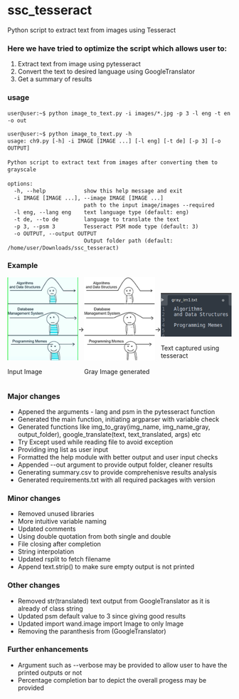 # ssc_tesseract
Python script to extract text from images using Tesseract


### Here we have tried to optimize the script which allows user to:
<ol>
<li>Extract text from image using pytesseract
<li>Convert the text to desired language using GoogleTranslator
<li>Get a summary of results
</ol>


### usage

```console
user@user:~$ python image_to_text.py -i images/*.jpg -p 3 -l eng -t en -o out
```
```console
user@user:~$ python image_to_text.py -h
usage: ch9.py [-h] -i IMAGE [IMAGE ...] [-l eng] [-t de] [-p 3] [-o OUTPUT]

Python script to extract text from images after converting them to grayscale

options:
  -h, --help            show this help message and exit
  -i IMAGE [IMAGE ...], --image IMAGE [IMAGE ...]
                        path to the input image/images --required
  -l eng, --lang eng    text language type (default: eng)
  -t de, --to de        language to translate the text
  -p 3, --psm 3         Tesseract PSM mode type (default: 3)
  -o OUTPUT, --output OUTPUT
                        Output folder path (default: /home/user/Downloads/ssc_tesseract)
```

### Example
<div style="display:flex; align-items: center;">
<div width="200">
<img src="images/im1.jpg" alt="input_image" width="200"/>
<p> Input Image </p>
</div>
&rarr;
<div width="200">
<img src="out/im1/gray_im1.jpg" alt="gray_image" width="200"/>
<p> Gray Image generated</p>
</div>
&rarr;
<div width="200"> 
<img src="etc/screenshot.png" alt="text_captured" width="200"/>
<p> Text captured using tesseract </p>
</div>
</div>

### Major changes
<ul>
<li>Appened the arguments - lang and psm in the pytesseract function</li>
<li>Generated the main function, initiating argparser with variable check</li>
<li>Generated functions like img_to_gray(img_name, img_name_gray, output_folder), google_translate(text, text_translated, args) etc</li>
<li>Try Except used while reading file to avoid exception</li>
<li>Providing img list as user input</li>
<li>Formatted the help module with better output and user input checks</li>
<li>Appended --out argument to provide output folder, cleaner results</li>
<li>Generating summary.csv to provide comprehenisve results analysis</li>
<li>Generated requirements.txt with all required packages with version</li>
</ul>

### Minor changes
<ul>
<li>Removed unused libraries</li>
<li>More intuitive variable naming</li>
<li>Updated comments</li>
<li>Using double quotation from both single and double</li>
<li>File closing after completion</li>
<li>String interpolation</li>
<li>Updated rsplit to fetch filename</li>
<li>Append text.strip() to make sure empty output is not printed</li>
</ul>


### Other changes
<ul>
<li>Removed str(translated) text output from GoogleTranslator as it is already of class string</li>
<li>Updated psm default value to 3 since giving good results</li>
<li>Updated import wand.image import Image to only Image</li>
<li>Removing the paranthesis from (GoogleTranslator)</li>
</ul>

### Further enhancements
<ul>
<li>Argument such as --verbose may be provided to allow user to have the printed outputs or not</li>
<li>Percentage completion bar to depict the overall progess may be provided</li>
</ul>